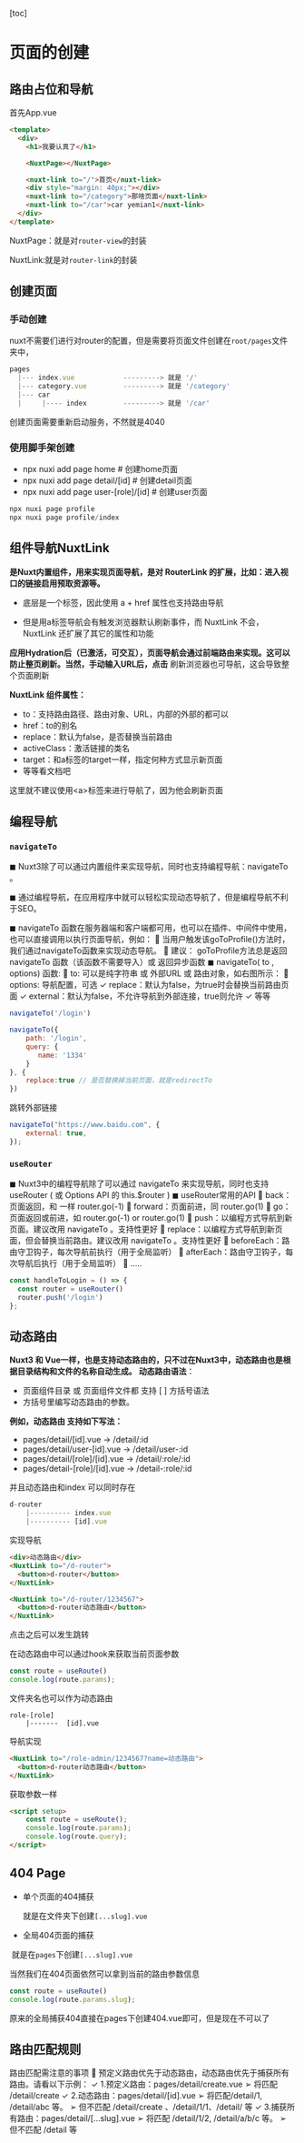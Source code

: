 [toc]



# 页面的创建

## 路由占位和导航

首先App.vue

```html
<template>
  <div>
    <h1>我要认真了</h1>

    <NuxtPage></NuxtPage>

    <nuxt-link to="/">首页</nuxt-link>
    <div style="margin: 40px;"></div>
    <nuxt-link to="/category">那啥页面</nuxt-link>
    <nuxt-link to="/car">car yemian1</nuxt-link>
  </div>
</template>

```

NuxtPage：就是对`router-view`的封装

NuxtLink:就是对`router-link`的封装

## 创建页面

### 手动创建

nuxt不需要们进行对router的配置，但是需要将页面文件创建在`root/pages`文件夹中，

```js
pages
  |--- index.vue            ---------> 就是 '/'
  |--- category.vue         ---------> 就是 '/category'
  |--- car
  |     |---- index         ---------> 就是 '/car'
```

创建页面需要重新启动服务，不然就是4040

### 使用脚手架创建

- npx nuxi add page home # 创建home页面
- npx nuxi add page detail/[id] # 创建detail页面
- npx nuxi add page user-[role]/[id] # 创建user页面

```js
npx nuxi page profile
npx nuxi page profile/index
```

## 组件导航NuxtLink

**<NuxtLink>是Nuxt内置组件，用来实现页面导航，是对 RouterLink 的扩展，比如：进入视口的链接启用预取资源等。**

- 底层是一个<a>标签，因此使用 a + href 属性也支持路由导航

- 但是用a标签导航会有触发浏览器默认刷新事件，而 NuxtLink 不会，NuxtLink 还扩展了其它的属性和功能



**应用Hydration后（已激活，可交互），页面导航会通过前端路由来实现。这可以防止整页刷新。当然，手动输入URL后，点击**
刷新浏览器也可导航，这会导致整个页面刷新




**NuxtLink 组件属性：**
-  to：支持路由路径、路由对象、URL，内部的外部的都可以
-  href：to的别名
-  replace：默认为false，是否替换当前路由
-  activeClass：激活链接的类名
-  target：和a标签的target一样，指定何种方式显示新页面
-  等等看文档吧



这里就不建议使用\<a>标签来进行导航了，因为他会刷新页面



## 编程导航

### `navigateTo`

◼ Nuxt3除了可以通过<NuxtLink>内置组件来实现导航，同时也支持编程导航：navigateTo 。



◼ 通过编程导航，在应用程序中就可以轻松实现动态导航了，但是编程导航不利于SEO。



◼ navigateTo 函数在服务器端和客户端都可用，也可以在插件、中间件中使用，也可以直接调用以执行页面导航，例如：
	 当用户触发该goToProfile()方法时，我们通过navigateTo函数来实现动态导航。
	 建议： goToProfile方法总是返回 navigateTo 函数（该函数不需要导入）或 返回异步函数
◼ navigateTo( to , options) 函数:
	 to: 可以是纯字符串 或 外部URL 或 路由对象，如右图所示：
	 options: 导航配置，可选
		✓ replace：默认为false，为true时会替换当前路由页面
		✓ external：默认为false，不允许导航到外部连接，true则允许
		✓ 等等



```js
navigateTo('/login')

navigateTo({
	path: '/login',
	query: {
 	   name: '1334'
	}
}, {
    replace:true // 是否替换掉当前页面，就是redirectTo
})
```



跳转外部链接

```js
navigateTo("https://www.baidu.com", {
	external: true,
});
```



### `useRouter`

◼ Nuxt3中的编程导航除了可以通过 navigateTo 来实现导航，同时也支持 useRouter ( 或 Options API 的 this.$router )
◼ useRouter常用的API
	 back：页面返回，和 一样 router.go(-1)
	 forward：页面前进，同 router.go(1)
	 go：页面返回或前进，如 router.go(-1) or router.go(1)
	 push：以编程方式导航到新页面。建议改用 navigateTo 。支持性更好
	 replace：以编程方式导航到新页面，但会替换当前路由。建议改用 navigateTo 。支持性更好
	 beforeEach：路由守卫钩子，每次导航前执行（用于全局监听）
	 afterEach：路由守卫钩子，每次导航后执行（用于全局监听）
	 .....



```js
const handleToLogin = () => {
  const router = useRouter()
  router.push('/login')
};
```

## 动态路由

**Nuxt3 和 Vue一样，也是支持动态路由的，只不过在Nuxt3中，动态路由也是根据目录结构和文件的名称自动生成。**
**动态路由语法**：

- 页面组件目录 或 页面组件文件都 支持 [ ] 方括号语法
-  方括号里编写动态路由的参数。

**例如，动态路由 支持如下写法：**

- pages/detail/[id].vue -> /detail/:id
- pages/detail/user-[id].vue -> /detail/user-:id
- pages/detail/[role]/[id].vue -> /detail/:role/:id
- pages/detail-[role]/[id].vue -> /detail-:role/:id



并且动态路由和index 可以同时存在

```js
d-router
    |---------- index.vue
    |---------- [id].vue
```



实现导航

```html
<div>动态路由</div>
<NuxtLink to="/d-router">
  <button>d-router</button>
</NuxtLink>

<NuxtLink to="/d-router/1234567">
  <button>d-router动态路由</button>
</NuxtLink>
```

点击之后可以发生跳转

在动态路由中可以通过hook来获取当前页面参数

```js
const route = useRoute()
console.log(route.params);
```

文件夹名也可以作为动态路由

```js\
role-[role]
    |-------  [id].vue
```

导航实现

```html
<NuxtLink to="/role-admin/1234567?name=动态路由">
  <button>d-router动态路由</button>
</NuxtLink>
```

获取参数一样

```html
<script setup>
    const route = useRoute();
    console.log(route.params);
    console.log(route.query);
</script>
```

## 404 Page

- 单个页面的404捕获

  就是在文件夹下创建`[...slug].vue`

- 全局404页面的捕获

​		就是在`pages`下创建`[...slug].vue`

当然我们在404页面依然可以拿到当前的路由参数信息

```js
const route = useRoute()
console.log(route.params.slug);
```

原来的全局捕获404直接在pages下创建404.vue即可，但是现在不可以了

## 路由匹配规则

路由匹配需注意的事项
 预定义路由优先于动态路由，动态路由优先于捕获所有路由。请看以下示例：
✓ 1.预定义路由：pages/detail/create.vue
➢ 将匹配 /detail/create
✓ 2.动态路由：pages/detail/[id].vue
➢ 将匹配/detail/1, /detail/abc 等。
➢ 但不匹配 /detail/create 、/detail/1/1、/detail/ 等
✓ 3.捕获所有路由：pages/detail/[...slug].vue
➢ 将匹配 /detail/1/2, /detail/a/b/c 等。
➢ 但不匹配 /detail 等

